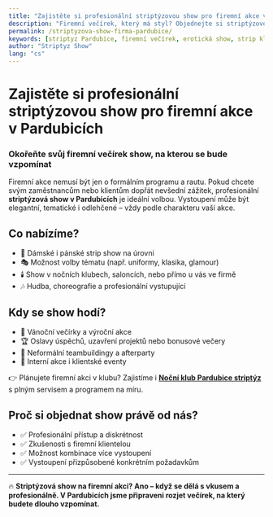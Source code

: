 ```yaml
---
title: "Zajistěte si profesionální striptýzovou show pro firemní akce v Pardubicích"
description: "Firemní večírek, který má styl? Objednejte si striptýzovou show do Pardubic. Profesionální vystoupení v klubech, saloncích i přímo ve firemních prostorách."
permalink: /striptyzova-show-firma-pardubice/
keywords: [striptyz Pardubice, firemní večírek, erotická show, strip klub Pardubice, striptérky Pardubice, noční zábava]
author: "Striptyz Show"
lang: "cs"
---
```


# Zajistěte si profesionální striptýzovou show pro firemní akce v Pardubicích  
### Okořeňte svůj firemní večírek show, na kterou se bude vzpomínat

Firemní akce nemusí být jen o formálním programu a rautu. Pokud chcete svým zaměstnancům nebo klientům dopřát nevšední zážitek, profesionální **striptýzová show v Pardubicích** je ideální volbou. Vystoupení může být elegantní, tematické i odlehčené – vždy podle charakteru vaší akce.

## Co nabízíme?

- 💃 Dámské i pánské strip show na úrovni  
- 🎭 Možnost volby tématu (např. uniformy, klasika, glamour)  
- 🕯️ Show v nočních klubech, saloncích, nebo přímo u vás ve firmě  
- 🎶 Hudba, choreografie a profesionální vystupující

## Kdy se show hodí?

- 🥂 Vánoční večírky a výroční akce  
- 🏆 Oslavy úspěchů, uzavření projektů nebo bonusové večery  
- 👔 Neformální teambuildingy a afterparty  
- 🏢 Interní akce i klientské eventy

👉 Plánujete firemní akci v klubu? Zajistíme i [**Noční klub Pardubice striptýz**](https://www.striptyz-show.cz/striptyz-pardubice/) s plným servisem a programem na míru.

## Proč si objednat show právě od nás?

- ✅ Profesionální přístup a diskrétnost  
- ✅ Zkušenosti s firemní klientelou  
- ✅ Možnost kombinace více vystoupení  
- ✅ Vystoupení přizpůsobené konkrétním požadavkům

---

🔥 **Striptýzová show na firemní akci? Ano – když se dělá s vkusem a profesionálně. V Pardubicích jsme připraveni rozjet večírek, na který budete dlouho vzpomínat.**
